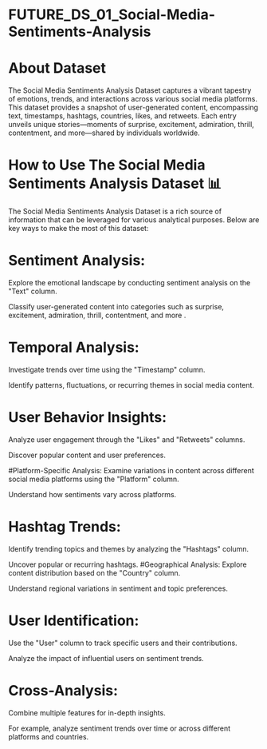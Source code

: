 # FUTURE_DS_01_Social-Media-Sentiments-Analysis

# About Dataset
The Social Media Sentiments Analysis Dataset captures a vibrant tapestry of emotions, trends, and interactions across various social media platforms. This dataset provides a snapshot of user-generated content, encompassing text, timestamps, hashtags, countries, likes, and retweets. Each entry unveils unique stories—moments of surprise, excitement, admiration, thrill, contentment, and more—shared by individuals worldwide.


# How to Use The Social Media Sentiments Analysis Dataset 📊
The Social Media Sentiments Analysis Dataset is a rich source of information that can be leveraged for various analytical purposes. Below are key ways to make the most of this dataset:
# Sentiment Analysis:
Explore the emotional landscape by conducting sentiment analysis on the "Text" column.

Classify user-generated content into categories such as surprise, excitement, admiration, thrill, contentment, and more .

# Temporal Analysis:
Investigate trends over time using the "Timestamp" column.

Identify patterns, fluctuations, or recurring themes in social media content.

# User Behavior Insights:
Analyze user engagement through the "Likes" and "Retweets" columns.

Discover popular content and user preferences.

#Platform-Specific Analysis:
Examine variations in content across different social media platforms using the "Platform" column.

Understand how sentiments vary across platforms.
# Hashtag Trends:
Identify trending topics and themes by analyzing the "Hashtags" column.

Uncover popular or recurring hashtags.
#Geographical Analysis:
Explore content distribution based on the "Country" column.

Understand regional variations in sentiment and topic preferences.
# User Identification:
Use the "User" column to track specific users and their contributions.

Analyze the impact of influential users on sentiment trends.
# Cross-Analysis:
Combine multiple features for in-depth insights.

For example, analyze sentiment trends over time or across different platforms and countries.



